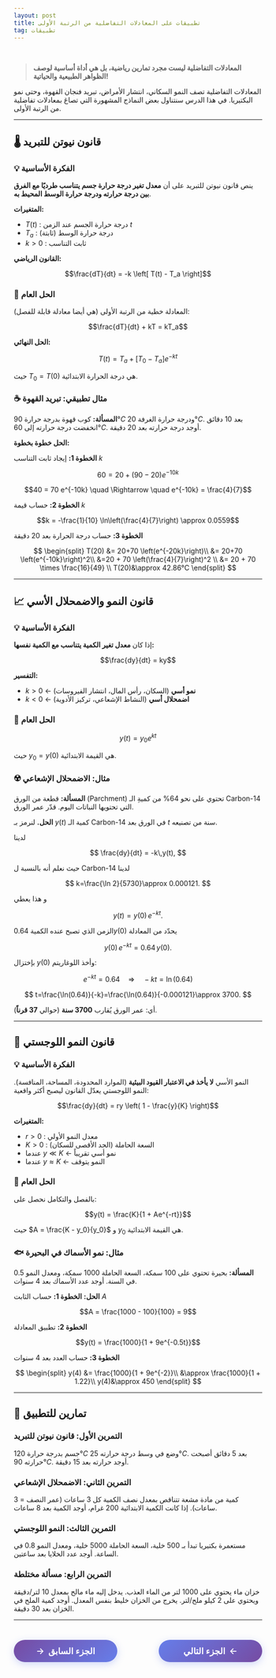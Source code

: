 ```yaml
---
layout: post
title: تطبيقات على المعادلات التفاضلية من الرتبة الأولى
tag: تطبيقات
---
```


<br>


> **المعادلات التفاضلية ليست مجرد تمارين رياضية، بل هي أداة أساسية لوصف الظواهر الطبيعية والحياتية!**

المعادلات التفاضلية تصف النمو السكاني، انتشار الأمراض، تبريد فنجان القهوة، وحتى نمو البكتيريا. في هذا الدرس سنتناول بعض النماذج المشهورة التي تصاغ بمعادلات تفاضلية من الرتبة الأولى.

---

## 🌡️ قانون نيوتن للتبريد

### 💡 الفكرة الأساسية

ينص قانون نيوتن للتبريد على أن **معدل تغير درجة حرارة جسم يتناسب طرديًا مع الفرق بين درجة حرارته ودرجة حرارة الوسط المحيط به**.

**المتغيرات:**
- $T(t)$ : درجة حرارة الجسم عند الزمن $t$
- $T_a$ : درجة حرارة الوسط (ثابتة)
- $k > 0$ : ثابت التناسب

**القانون الرياضي:**

$$\frac{dT}{dt} = -k \left[ T(t) - T_a \right]$$

### 🔧 الحل العام

المعادلة خطية من الرتبة الأولى (هي أيضا معادلة قابلة للفصل):

$$\frac{dT}{dt} + kT = kT_a$$


**الحل النهائي:**

$$T(t) = T_a + \left[ T_0 - T_a \right] e^{-kt}$$

حيث $T_0 = T(0)$ هي درجة الحرارة الابتدائية.

### ☕ مثال تطبيقي: تبريد القهوة

**المسألة:**
كوب قهوة بدرجة حرارة $90°C$ ودرجة حرارة الغرفة $20°C$. بعد 10 دقائق انخفضت درجة حرارته إلى $60°C$. أوجد درجة حرارته بعد 20 دقيقة.

**الحل خطوة بخطوة:**

**الخطوة 1:** إيجاد ثابت التناسب $k$

$$60 = 20 + (90 - 20) e^{-10k}$$

$$40 = 70 e^{-10k} \quad \Rightarrow \quad e^{-10k} = \frac{4}{7}$$

**الخطوة 2:** حساب قيمة $k$

$$k = -\frac{1}{10} \ln\left(\frac{4}{7}\right) \approx 0.0559$$

**الخطوة 3:** حساب درجة الحرارة بعد 20 دقيقة

$$
\begin{split}
T(20) &= 20+70 \left(e^{-20k}\right)\\
&= 20+70 \left(e^{-10k}\right)^2\\
&=20 + 70 \left(\frac{4}{7}\right)^2 \\
&= 20 + 70 \times \frac{16}{49} \\
T(20)&\approx 42.86°C
\end{split}
$$

---

## 📈 قانون النمو والاضمحلال الأسي

### 💡 الفكرة الأساسية

إذا كان **معدل تغير الكمية يتناسب مع الكمية نفسها:**

$$\frac{dy}{dt} = ky$$

**التفسير:**
- $k > 0$ ← **نمو أسي** (السكان، رأس المال، انتشار الفيروسات)
- $k < 0$ ← **اضمحلال أسي** (النشاط الإشعاعي، تركيز الأدوية)

### 🔧 الحل العام

$$y(t) = y_0 e^{kt}$$

حيث $y_0 = y(0)$ هي القيمة الابتدائية.

### ☢️ مثال: الاضمحلال الإشعاعي

**المسألة:**
قطعة من الورق (Parchment) تحتوي على نحو $64\%$ من كميةِ الـ Carbon-$14$ التي تحتويها النباتات اليوم. قدّر عمر الورق.

**الحل.** لنرمز بـ $y(t)$ كمية الـ Carbon-$14$ في الورق بعد $t$ سنة من تصنيعه.


لدينا

$$
\frac{dy}{dt} = -k\,y(t),
$$

حيث نعلم أنه بالنسبة ل Carbon-$14$ لدينا

$$
k=\frac{\ln 2}{5730}\approx 0.000121.
$$

و هذا يعطي

$$
y(t)=y(0)\,e^{-kt}.
$$

الزمن الذي تصبح عنده الكمية $0.64 y(0)$ يحدّد من المعادلة

$$
y(0)\,e^{-kt}=0.64\,y(0).
$$

بإختزال $y(0)$ وأخذ اللوغاريتم:

$$
e^{-kt}=0.64 \quad\Rightarrow\quad -kt=\ln(0.64)
$$

$$
t=\frac{\ln(0.64)}{-k}=\frac{\ln(0.64)}{-0.000121}\approx 3700.
$$

أي: عمر الورق يُقارب **3700 سنة** (حوالي **37 قرناً**).


---

## 👥 قانون النمو اللوجستي

### 💡 الفكرة الأساسية

النمو الأسي **لا يأخذ في الاعتبار القيود البيئية** (الموارد المحدودة، المساحة، المنافسة). النمو اللوجستي يعدّل القانون ليصبح أكثر واقعية:

$$\frac{dy}{dt} = ry \left( 1 - \frac{y}{K} \right)$$

**المتغيرات:**
- $r > 0$ : معدل النمو الأولي
- $K > 0$ : السعة الحاملة (الحد الأقصى للسكان)
- عندما $y \ll K$ ← نمو أسي تقريباً
- عندما $y \approx K$ ← النمو يتوقف

### 🔧 الحل العام

بالفصل والتكامل نحصل على:

$$y(t) = \frac{K}{1 + Ae^{-rt}}$$

حيث $A = \frac{K - y_0}{y_0}$ و $y_0$ هي القيمة الابتدائية.

### 🐟 مثال: نمو الأسماك في البحيرة

**المسألة:**
بحيرة تحتوي على 100 سمكة، السعة الحاملة 1000 سمكة، ومعدل النمو 0.5 في السنة. أوجد عدد الأسماك بعد 4 سنوات.

**الحل:**
**الخطوة 1:** حساب الثابت $A$

$$A = \frac{1000 - 100}{100} = 9$$

**الخطوة 2:** تطبيق المعادلة

$$y(t) = \frac{1000}{1 + 9e^{-0.5t}}$$

**الخطوة 3:** حساب العدد بعد 4 سنوات

$$
\begin{split}
y(4) &= \frac{1000}{1 + 9e^{-2}}\\
&\approx \frac{1000}{1 + 1.22}\\ 
y(4)&\approx 450 
\end{split}
$$


---

## 🎯 تمارين للتطبيق

### التمرين الأول: قانون نيوتن للتبريد
جسم بدرجة حرارة $120°C$ وضع في وسط درجة حرارته $25°C$. بعد 5 دقائق أصبحت حرارته $90°C$. أوجد حرارته بعد 15 دقيقة.

### التمرين الثاني: الاضمحلال الإشعاعي
كمية من مادة مشعة تتناقص بمعدل نصف الكمية كل 3 ساعات (عمر النصف = 3 ساعات). إذا كانت الكمية الابتدائية 200 غرام، أوجد الكمية بعد 8 ساعات.

### التمرين الثالث: النمو اللوجستي
مستعمرة بكتيريا تبدأ بـ 500 خلية، السعة الحاملة 5000 خلية، ومعدل النمو 0.8 في الساعة. أوجد عدد الخلايا بعد ساعتين.

### التمرين الرابع: مسألة مختلطة
خزان ماء يحتوي على 1000 لتر من الماء العذب. يدخل إليه ماء مالح بمعدل 10 لتر/دقيقة ويحتوي على 2 كيلو ملح/لتر. يخرج من الخزان خليط بنفس المعدل. أوجد كمية الملح في الخزان بعد 30 دقيقة.

---





<style>
.nav-buttons {
    display: flex;
    justify-content: space-between;
    align-items: center;
    margin: 40px 0;
    gap: 20px;
}
.nav-btn {
    background: linear-gradient(135deg, #667eea, #764ba2);
    color: white;
    border: none;
    padding: 12px 30px;
    border-radius: 25px;
    font-size: 1.1rem;
    font-weight: 600;
    cursor: pointer;
    transition: all 0.3s ease;
    box-shadow: 0 4px 15px rgba(102, 126, 234, 0.3);
    text-decoration: none;
    display: inline-flex;
    align-items: center;
    min-width: 150px;
    justify-content: center;
}
.nav-btn:hover {
    transform: translateY(-2px);
    box-shadow: 0 6px 20px rgba(102, 126, 234, 0.4);
    color: white;
    text-decoration: none;
}
.prev-btn {
    background: linear-gradient(135deg, #764ba2, #667eea);
}
.next-btn {
    background: linear-gradient(135deg, #667eea, #764ba2);
}
.arrow-right {
    margin-left: 8px;
    transition: transform 0.3s ease;
}
.arrow-left {
    margin-right: 8px;
    transition: transform 0.3s ease;
}
.nav-btn:hover .arrow-right {
    transform: translateX(3px);
}
.nav-btn:hover .arrow-left {
    transform: translateX(-3px);
}
@media (max-width: 768px) {
    .nav-buttons {
        flex-direction: column;
        gap: 15px;
    }
    .nav-btn {
        width: 100%;
        max-width: 300px;
    }
}
</style>

<div class="nav-buttons">
    <a href="https://bmdz1.github.io/Diff_equa4/" class="nav-btn prev-btn">
        <span class="arrow-left">→</span>الجزء السابق
    </a>
    <a href="https://bmdz1.github.io/Diff_equa5/" class="nav-btn next-btn">
        الجزء التالي<span class="arrow-right">←</span>
    </a>
</div>

